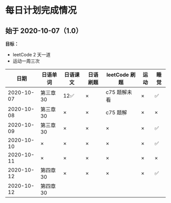 # 每日计划完成情况

## 始于 2020-10-07（1.0）

**目标：**

- leetCode 2 天一道
- 运动一周三次

| 日期       | 日语单词  | 日语课文 | 日语刷题 | leetCode 刷题 | 运动 | 睡觉 |
| ---------- | --------- | -------- | -------- | ------------- | ---- | ---- |
| 2020-10-07 | 第三章 30 | 12✅     | ×        | c75 题解未看  | ×    | ✅   |
| 2020-10-08 | 第三章 30 | ×        | ×        | c75 题解      | ×    | ×    |
| 2020-10-09 | 第三章 30 | ×        | ×        | ×             | ×    | ✅   |
| 2020-10-10 | ×         | ×        | ×        | ×             | ×    | ✅   |
| 2020-10-11 | ×         | ×        | ×        | ×             | ×    | ×    |
| 2020-10-12 | 第四章 30 | ×        | ×        | ×             | ×    | ✅   |
| 2020-10-12 | 第四章 30 |          |          |               |      |      |

